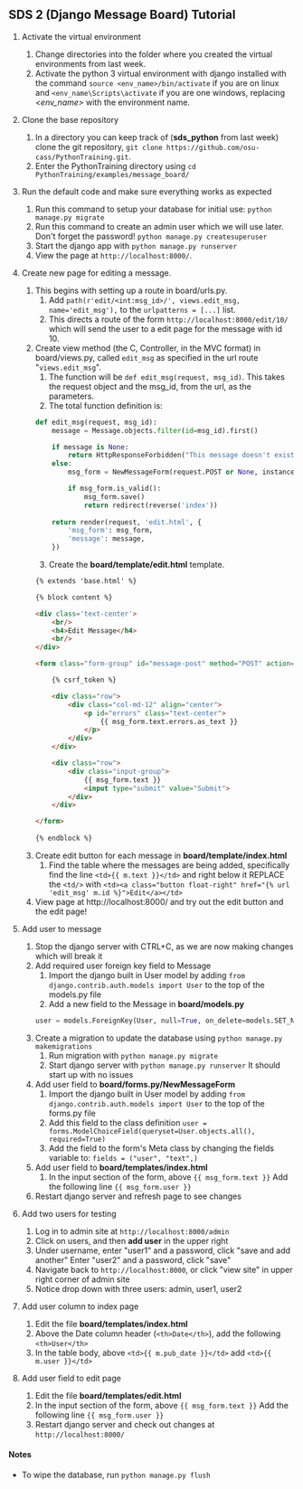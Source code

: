 ## SDS 2 (Django Message Board) Tutorial

1. Activate the virtual environment
    1. Change directories into the folder where you created the virtual environments from last week.
    2. Activate the python 3 virtual environment with django installed with the command
       `source <env_name>/bin/activate` if you are on linux and `<env_name\Scripts\activate` if you
       are one windows, replacing *<env_name>* with the environment name.
    
2. Clone the base repository
    1. In a directory you can keep track of (**sds_python** from last week)
       clone the git repository, `git clone https://github.com/osu-cass/PythonTraining.git`.
    2. Enter the PythonTraining directory using `cd PythonTraining/examples/message_board/`

3. Run the default code and make sure everything works as expected
    1. Run this command to setup your database for initial use: `python manage.py migrate`
    2. Run this command to create an admin user which we will use later. Don't forget the password!
       `python manage.py createsuperuser`
    3. Start the django app with `python manage.py runserver`
    4. View the page at `http://localhost:8000/`.

4. Create new page for editing a message.
    1. This begins with setting up a route in board/urls.py.
	    1. Add `path(r'edit/<int:msg_id>/', views.edit_msg, name='edit_msg'),` to
		   the `urlpatterns = [...]` list.
		2. This directs a route of the form `http://localhost:8000/edit/10/`
		   which will send the user to a edit page for the message with id 10.
	2. Create view method (the C, Controller, in the MVC format) in board/views.py,
	   called `edit_msg` as specified in the url route "`views.edit_msg`".
	    1. The function will be `def edit_msg(request, msg_id)`.  This takes the
		   request object and the msg_id, from the url, as the parameters.
		2. The total function definition is:
		```python
		def edit_msg(request, msg_id):
			message = Message.objects.filter(id=msg_id).first()

			if message is None:
				return HttpResponseForbidden("This message doesn't exist.")
			else:
				msg_form = NewMessageForm(request.POST or None, instance=message)

				if msg_form.is_valid():
					msg_form.save()
					return redirect(reverse('index'))
				
			return render(request, 'edit.html', {
				'msg_form': msg_form,
				'message': message,
			})
		```
		3. Create the **board/template/edit.html** template.
		```html
		{% extends 'base.html' %}

		{% block content %}

		<div class='text-center'>
			<br/>
			<h4>Edit Message</h4>
			<br/>
		</div>

		<form class="form-group" id="message-post" method="POST" action="{% url 'edit_msg' message.id %}">

			{% csrf_token %}

			<div class="row">
				<div class="col-md-12" align="center">
					<p id="errors" class="text-center">
						{{ msg_form.text.errors.as_text }}
					</p>
				</div>
			</div>

			<div class="row">
				<div class="input-group">
					{{ msg_form.text }}
					<input type="submit" value="Submit">
				</div>
			</div>

		</form>
			
		{% endblock %}
		```
	3. Create edit button for each message in **board/template/index.html**
		1. Find the table where the messages are being added, specifically find the line
		   `<td>{{ m.text }}</td>` and right below it REPLACE the `<td/>` with
		   `<td><a class="button float-right" href="{% url 'edit_msg' m.id %}">Edit</a></td>`
	4. View page at http://localhost:8000/ and try out the edit button and the edit page!

5. Add user to message
	1. Stop the django server with CTRL+C, as we are now making changes which will break it
	2. Add required user foreign key field to Message
		1. Import the django built in User model by adding `from django.contrib.auth.models import User` to the top of the models.py file
		2. Add a new field to the Message in **board/models.py**
		```python
		user = models.ForeignKey(User, null=True, on_delete=models.SET_NULL)
		```
	3. Create a migration to update the database using
		`python manage.py makemigrations`
		1. Run migration with
		`python manage.py migrate`
		2. Start django server with
		`python manage.py runserver` It should start up with no issues
	4. Add user field to **board/forms.py/NewMessageForm**
		1. Import the django built in User model by adding
		`from django.contrib.auth.models import User` to the top of the forms.py file
		2. Add this field to the class definition
		`user = forms.ModelChoiceField(queryset=User.objects.all(), required=True)`
		3. Add the field to the form's Meta class by changing the fields variable to:
		`fields = ("user", "text",)`
	5. Add user field to **board/templates/index.html**
		1. In the input section of the form, above `{{ msg_form.text }}`
			Add the following line `{{ msg_form.user }}`
	6. Restart django server and refresh page to see changes

6. Add two users for testing
	1. Log in to admin site at `http://localhost:8000/admin`
	2. Click on users, and then **add user** in the upper right
	3. Under username, enter "user1" and a password, click "save and add another"
		Enter "user2" and a password, click "save"
	4. Navigate back to `http://localhost:8000`, or click "view site" in upper right corner of admin site
	5. Notice drop down with three users: admin, user1, user2

7. Add user column to index page
	1. Edit the file **board/templates/index.html**
	2. Above the Date column header (`<th>Date</th>`),
		add the following `<th>User</th>`
	3. In the table body, above `<td>{{ m.pub_date }}</td>`
	add `<td>{{ m.user }}</td>`
8. Add user field to edit page
	1. Edit the file **board/templates/edit.html**
	2. In the input section of the form, above `{{ msg_form.text }}`
		Add the following line `{{ msg_form.user }}`
	3. Restart django server and check out changes at `http://localhost:8000/`


#### Notes
* To wipe the database, run `python manage.py flush`
